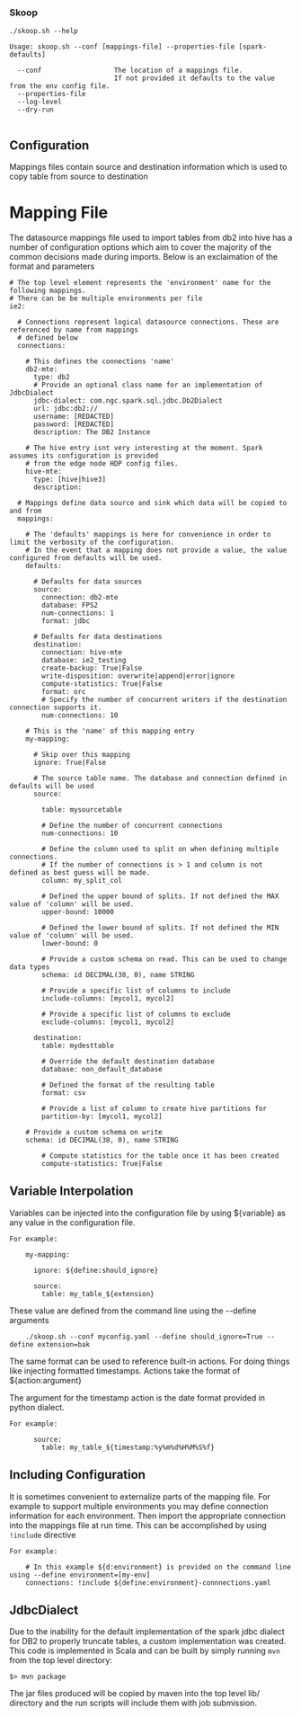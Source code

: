 ### Skoop

```
./skoop.sh --help

Usage: skoop.sh --conf [mappings-file] --properties-file [spark-defaults]

  --conf                  The location of a mappings file.
                          If not provided it defaults to the value from the env config file.
  --properties-file 
  --log-level
  --dry-run
               

```

## Configuration

Mappings files contain source and destination information which is used to copy table from source to destination

# Mapping File

The datasource mappings file used to import tables from db2 into hive has a number of configuration options which aim to
cover the majority of the common decisions made during imports. Below is an exclaimation of the format and parameters
```
# The top level element represents the 'environment' name for the following mappings. 
# There can be be multiple environments per file
ie2:

  # Connections represent logical datasource connections. These are referenced by name from mappings
  # defined below
  connections:

    # This defines the connections 'name'
    db2-mte:
      type: db2
      # Provide an optional class name for an implementation of JdbcDialect
      jdbc-dialect: com.ngc.spark.sql.jdbc.Db2Dialect
      url: jdbc:db2://
      username: [REDACTED]
      password: [REDACTED]
      description: The DB2 Instance

    # The hive entry isnt very interesting at the moment. Spark assumes its configuration is provided
    # from the edge node HDP config files.
    hive-mte:
      type: [hive|hive3]
      description:

  # Mappings define data source and sink which data will be copied to and from
  mappings:

    # The 'defaults' mappings is here for convenience in order to limit the verbosity of the configuration.
    # In the event that a mapping does not provide a value, the value configured from defaults will be used.
    defaults:

      # Defaults for data sources
      source:
        connection: db2-mte
        database: FPS2
        num-connections: 1
        format: jdbc

      # Defaults for data destinations
      destination:
        connection: hive-mte
        database: ie2_testing
        create-backup: True|False
        write-disposition: overwrite|append|error|ignore
        compute-statistics: True|False
        format: orc
        # Specify the number of concurrent writers if the destination connection supports it.
        num-connections: 10

    # This is the 'name' of this mapping entry
    my-mapping:

      # Skip over this mapping
      ignore: True|False 
     
      # The source table name. The database and connection defined in defaults will be used
      source:

        table: mysourcetable

        # Define the number of concurrent connections
        num-connections: 10

        # Define the column used to split on when defining multiple connections.
        # If the number of connections is > 1 and column is not defined as best guess will be made.
        column: my_split_col

        # Defined the upper bound of splits. If not defined the MAX value of 'column' will be used.
        upper-bound: 10000

        # Defined the lower bound of splits. If not defined the MIN value of 'column' will be used.
        lower-bound: 0

	    # Provide a custom schema on read. This can be used to change data types
	    schema: id DECIMAL(38, 0), name STRING

	    # Provide a specific list of columns to include
	    include-columns: [mycol1, mycol2]

	    # Provide a specific list of columns to exclude
	    exclude-columns: [mycol1, mycol2]

      destination:
        table: mydesttable

        # Override the default destination database
        database: non_default_database

        # Defined the format of the resulting table
        format: csv

		# Provide a list of column to create hive partitions for
		partition-by: [mycol1, mycol2]

	# Provide a custom schema on write
	schema: id DECIMAL(38, 0), name STRING

        # Compute statistics for the table once it has been created
        compute-statistics: True|False

```

## Variable Interpolation

Variables can be injected into the configuration file by using ${variable} as any value in the configuration file.

```
For example:

    my-mapping:

      ignore: ${define:should_ignore}
     
      source:
	  	table: my_table_${extension}
```

These value are defined from the command line using the --define arguments
```
	./skoop.sh --conf myconfig.yaml --define should_ignore=True --define extension=bak
```

The same format can be used to reference built-in actions. For doing things like injecting formatted timestamps. 
Actions take the format of ${action:argument}

The argument for the timestamp action is the date format provided in python dialect. 

```
For example:

      source:
	  	table: my_table_${timestamp:%y%m%d%H%M%S%f}
```


## Including Configuration

It is sometimes convenient to externalize parts of the mapping file. For example to support multiple environments you may define connection information for each environment. Then import the appropriate connection into the mappings file at run time.
This can be accomplished by using ```!include``` directive

```
For example:

	# In this example ${d:environment} is provided on the command line using --define environment=[my-env]
	connections: !include ${define:environment}-connnections.yaml
```

## JdbcDialect

Due to the inability for the default implementation of the spark jdbc dialect for DB2 to properly truncate tables, a custom implementation was created.
This code is implemented in Scala and can be built by simply running `mvn` from the top level directory:
```
$> mvn package
```
The jar files produced will be copied by maven into the top level lib/ directory and the run scripts will include them with job submission.


